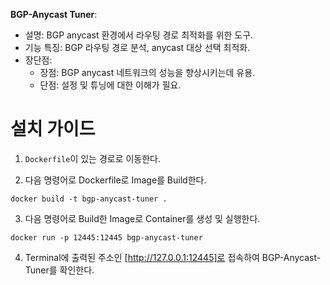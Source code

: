 **BGP-Anycast Tuner**:
   - 설명: BGP anycast 환경에서 라우팅 경로 최적화를 위한 도구.
   - 기능 특징: BGP 라우팅 경로 분석, anycast 대상 선택 최적화.
   - 장단점:
     - 장점: BGP anycast 네트워크의 성능을 향상시키는데 유용.
     - 단점: 설정 및 튜닝에 대한 이해가 필요.
# **설치 가이드**
1. `Dockerfile`이 있는 경로로 이동한다.

2. 다음 명령어로 Dockerfile로 Image를 Build한다.
```
docker build -t bgp-anycast-tuner .
```

3. 다음 명령어로 Build한 Image로 Container를 생성 및 실행한다.
```
docker run -p 12445:12445 bgp-anycast-tuner
```

4. Terminal에 출력된 주소인 [http://127.0.0.1:12445]로 접속하여 BGP-Anycast-Tuner를 확인한다.